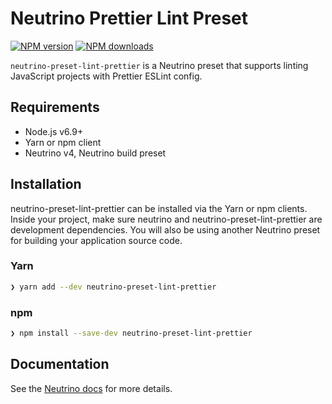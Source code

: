 # Neutrino Prettier Lint Preset
[![NPM version][npm-image]][npm-url] [![NPM downloads][npm-downloads]][npm-url]

`neutrino-preset-lint-prettier` is a Neutrino preset that supports linting JavaScript projects with Prettier ESLint
config.

## Requirements

* Node.js v6.9+
* Yarn or npm client
* Neutrino v4, Neutrino build preset

## Installation

neutrino-preset-lint-prettier can be installed via the Yarn or npm clients. Inside your project, make sure
neutrino and neutrino-preset-lint-prettier are development dependencies. You will also be using another
Neutrino preset for building your application source code.

### Yarn

```bash
❯ yarn add --dev neutrino-preset-lint-prettier
```

### npm

```bash
❯ npm install --save-dev neutrino-preset-lint-prettier
```

## Documentation

See the [Neutrino docs](https://neutrino.js.org/presets/neutrino-preset-airbnb-base/)
for more details.

[npm-image]: https://img.shields.io/npm/v/neutrino-preset-lint-prettier.svg
[npm-downloads]: https://img.shields.io/npm/dt/neutrino-preset-lint-prettier.svg
[npm-url]: https://npmjs.org/package/neutrino-preset-lint-prettier
